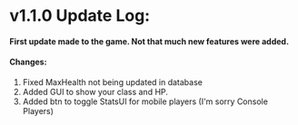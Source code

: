 # v1.1.0 Update Log:

#### First update made to the game. Not that much new features were added.

#### Changes:

1. Fixed MaxHealth not being updated in database
2. Added GUI to show your class and HP.
3. Added btn to toggle StatsUI for mobile players (I'm sorry Console Players)
